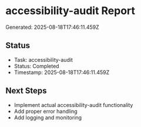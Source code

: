 # accessibility-audit Report

Generated: 2025-08-18T17:46:11.459Z

## Status
- Task: accessibility-audit
- Status: Completed
- Timestamp: 2025-08-18T17:46:11.459Z

## Next Steps
- Implement actual accessibility-audit functionality
- Add proper error handling
- Add logging and monitoring
